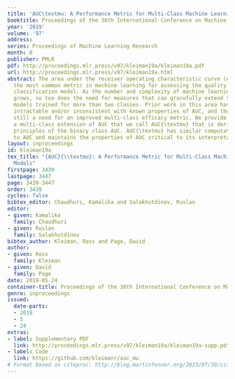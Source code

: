 ```yaml
---
title: 'AUC\textmu: A Performance Metric for Multi-Class Machine Learning Models'
booktitle: Proceedings of the 36th International Conference on Machine Learning
year: '2019'
volume: '97'
address: 
series: Proceedings of Machine Learning Research
month: 0
publisher: PMLR
pdf: http://proceedings.mlr.press/v97/kleiman19a/kleiman19a.pdf
url: http://proceedings.mlr.press/v97/kleiman19a.html
abstract: The area under the receiver operating characteristic curve (AUC) is arguably
  the most common metric in machine learning for assessing the quality of a two-class
  classification model. As the number and complexity of machine learning applications
  grows, so too does the need for measures that can gracefully extend to classification
  models trained for more than two classes. Prior work in this area has proven computationally
  intractable and/or inconsistent with known properties of AUC, and thus there is
  still a need for an improved multi-class efficacy metric. We provide in this work
  a multi-class extension of AUC that we call AUC{\textmu} that is derived from first
  principles of the binary class AUC. AUC{\textmu} has similar computational complexity
  to AUC and maintains the properties of AUC critical to its interpretation and use.
layout: inproceedings
id: kleiman19a
tex_title: "{AUC}{\\textmu}: A Performance Metric for Multi-Class Machine Learning
  Models"
firstpage: 3439
lastpage: 3447
page: 3439-3447
order: 3439
cycles: false
bibtex_editor: Chaudhuri, Kamalika and Salakhutdinov, Ruslan
editor:
- given: Kamalika
  family: Chaudhuri
- given: Ruslan
  family: Salakhutdinov
bibtex_author: Kleiman, Ross and Page, David
author:
- given: Ross
  family: Kleiman
- given: David
  family: Page
date: 2019-05-24
container-title: Proceedings of the 36th International Conference on Machine Learning
genre: inproceedings
issued:
  date-parts:
  - 2019
  - 5
  - 24
extras:
- label: Supplementary PDF
  link: http://proceedings.mlr.press/v97/kleiman19a/kleiman19a-supp.pdf
- label: Code
  link: https://github.com/kleimanr/auc_mu
# Format based on citeproc: http://blog.martinfenner.org/2013/07/30/citeproc-yaml-for-bibliographies/
---
```

